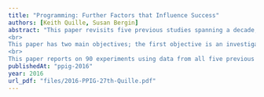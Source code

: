 ```yaml
---
title: "Programming: Further Factors that Influence Success"
authors: [Keith Quille, Susan Bergin]
abstract: "This paper revisits five previous studies spanning a decade, which were used in the development and validation of a computational model named PreSS (Predict Student Success) to predict student success in an introductory programming module with 80% accuracy. PreSS was initially developed over three studies from 2004 – 2006, recording data from 240 students across multiple institutions incorporating three studies. These studies examined 25 factors and six machine learning algorithms, resulting in a model that used only three factors and the naïve Bayes machine learning algorithm (coupled with multiple other statistical techniques) called PreSS. The authors completed two subsequent independent studies over the academic years 2013- 2015 that were used to investigate if the PreSS model was still valid on a modern data set while also collecting new data (factors) that were not considered during the initial development of PreSS. These two studies successfully validated PreSS, even with a decade separating the student profiles and landscapes.
<br>
This paper has two main objectives; the first objective is an investigation on factors gathered during the initial development of PreSS that were not used in the final model. This is important as several factors were found to be significant at the time but were excluded as their associated sample size was small and the goal was to develop the most generalizable model possible. PreSS is arguably a universal model for two reasons. 1) PreSS is independent of the programming language used. PreSS has been so far been exposed to 6 different programming languages that include: Java, C#, Processing, Python, Visual Basic and C++ and still maintained the same high level of accuracy. 2) PreSS is also independent of any specifics of the cohort sampled such as gender bias, institution bias, age bias etc. The second objective of this paper is an examination of additional data collected in two recent independent studies, to determine if incorporating some or all of these new factors could improve the accuracy of PreSS.
<br>
This paper reports on 90 experiments using data from all five previous studies, examining 126 possible factors. The work successfully identified 16 factors that when used in combination with the original PreSS factors either produced significant increases in prediction accuracy or exhibited noteworthy findings. Some of the 16 factors produced substantial gains in accuracy (in some cases in excess of 8%) or when integrated into the PreSS model, revealed interesting substitutions of factors."
publishedAt: "ppig-2016"
year: 2016
url_pdf: "files/2016-PPIG-27th-Quille.pdf"
---
```

